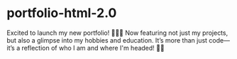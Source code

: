# portfolio-html-2.0
Excited to launch my new portfolio! 🎉👨‍💻 Now featuring not just my projects, but also a glimpse into my hobbies and education. It’s more than just code—it’s a reflection of who I am and where I'm headed! 🌱✨
